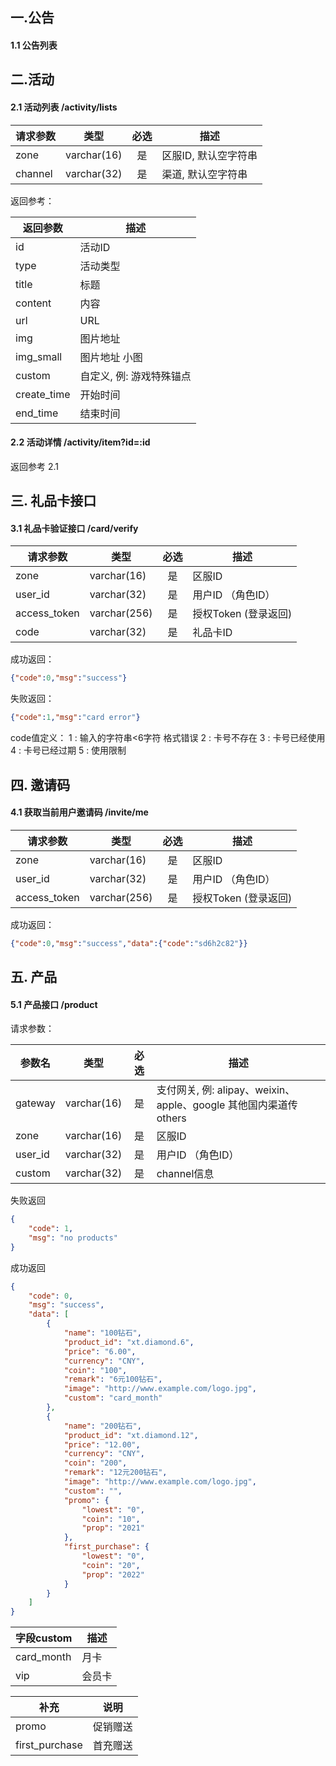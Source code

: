 ## 一.公告
#### 1.1 公告列表

## 二.活动
#### 2.1 活动列表 /activity/lists

请求参数 | 类型 | 必选 | 描述
--- | --- |:---:| ---
zone    | varchar(16)  | 是 | 区服ID, 默认空字符串
channel | varchar(32)  | 是 | 渠道, 默认空字符串

返回参考：

返回参数 | 描述
--- | ---
id      | 活动ID
type    | 活动类型
title   | 标题
content | 内容
url     | URL
img     | 图片地址
img_small| 图片地址 小图
custom  | 自定义, 例: 游戏特殊锚点
create_time | 开始时间
end_time    | 结束时间

#### 2.2 活动详情 /activity/item?id=:id
返回参考 2.1

## 三. 礼品卡接口
#### 3.1 礼品卡验证接口 /card/verify

请求参数 | 类型 | 必选 | 描述
--- | --- |:---:| ---
zone        | varchar(16)  | 是 | 区服ID
user_id     | varchar(32)  | 是 | 用户ID （角色ID）
access_token| varchar(256) | 是 | 授权Token (登录返回)
code        | varchar(32)  | 是 | 礼品卡ID

成功返回：
```json
{"code":0,"msg":"success"}
```

失败返回：
```json
{"code":1,"msg":"card error"}
```

code值定义：
1 :  输入的字符串<6字符 格式错误
2 :  卡号不存在
3 :  卡号已经使用
4 :  卡号已经过期
5 :  使用限制

## 四. 邀请码
#### 4.1 获取当前用户邀请码 /invite/me

请求参数 | 类型 | 必选 | 描述
--- | --- |:---:| ---
zone        | varchar(16)  | 是 | 区服ID
user_id     | varchar(32)  | 是 | 用户ID （角色ID）
access_token| varchar(256) | 是 | 授权Token (登录返回)

成功返回：
```json
{"code":0,"msg":"success","data":{"code":"sd6h2c82"}}
```

## 五. 产品
#### 5.1  产品接口 /product

请求参数：  

参数名 | 类型 | 必选 | 描述 
--- | --- |:---:| ---
gateway     | varchar(16)  | 是 | 支付网关, 例: alipay、weixin、apple、google 其他国内渠道传others
zone        | varchar(16)  | 是 | 区服ID
user_id     | varchar(32)  | 是 | 用户ID （角色ID）
custom      | varchar(32)  | 是 | channel信息

失败返回
```json
{
    "code": 1,
    "msg": "no products"
}
```

成功返回 
```json
{
    "code": 0,
    "msg": "success",
    "data": [
        {
            "name": "100钻石",
            "product_id": "xt.diamond.6",
            "price": "6.00",
            "currency": "CNY",
            "coin": "100",
            "remark": "6元100钻石",
            "image": "http://www.example.com/logo.jpg",
            "custom": "card_month"
        },
        {
            "name": "200钻石",
            "product_id": "xt.diamond.12",
            "price": "12.00",
            "currency": "CNY",
            "coin": "200",
            "remark": "12元200钻石",
            "image": "http://www.example.com/logo.jpg",
            "custom": "",
            "promo": {
                "lowest": "0",
                "coin": "10",
                "prop": "2021"
            },
            "first_purchase": {
                "lowest": "0",
                "coin": "20",
                "prop": "2022"
            }
        }
    ]
}
```
字段custom | 描述
--- | ---
card_month  | 月卡
vip         | 会员卡

补充 | 说明
--- | ---
promo           | 促销赠送
first_purchase  | 首充赠送
